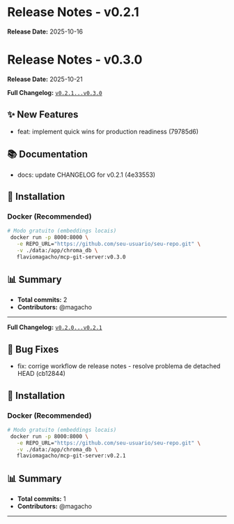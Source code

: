 
# Release Notes - v0.2.1

**Release Date:** 2025-10-16

# Release Notes - v0.3.0

**Release Date:** 2025-10-21

**Full Changelog:** [`v0.2.1...v0.3.0`](https://github.com/magacho/mcp-git-server/compare/v0.2.1...v0.3.0)

## ✨ New Features

- feat: implement quick wins for production readiness (79785d6)

## 📚 Documentation

- docs: update CHANGELOG for v0.2.1 (4e33553)

## 🚀 Installation

### Docker (Recommended)

```bash
# Modo gratuito (embeddings locais)
 docker run -p 8000:8000 \
   -e REPO_URL="https://github.com/seu-usuario/seu-repo.git" \
   -v ./data:/app/chroma_db \
   flaviomagacho/mcp-git-server:v0.3.0
```

## 📊 Summary

- **Total commits:** 2
- **Contributors:** @magacho


---


**Full Changelog:** [`v0.2.0...v0.2.1`](https://github.com/magacho/mcp-git-server/compare/v0.2.0...v0.2.1)

## 🐛 Bug Fixes

- fix: corrige workflow de release notes - resolve problema de detached HEAD (cb12844)

## 🚀 Installation

### Docker (Recommended)

```bash
# Modo gratuito (embeddings locais)
 docker run -p 8000:8000 \
   -e REPO_URL="https://github.com/seu-usuario/seu-repo.git" \
   -v ./data:/app/chroma_db \
   flaviomagacho/mcp-git-server:v0.2.1
```

## 📊 Summary

- **Total commits:** 1
- **Contributors:** @magacho


---

